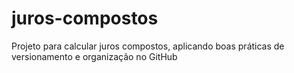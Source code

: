 # juros-compostos
 Projeto para calcular juros compostos, aplicando boas práticas de versionamento e organização no GitHub
